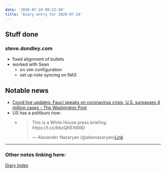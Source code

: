 ```yaml
---
date: '2020-07-24 09:22:48'
title: 'Diary entry for 2020-07-24'
---
```

## Stuff done
### steve.dondley.com
* fixed alignment of bullets
* worked with Sean
  * on vim configuration
  * set up note syncing on NAS

## Notable news
* [Covid live updates: Fauci speaks on coronavirus crisis, U.S. surpasses 4 million cases - The Washington Post](https://www.washingtonpost.com/nation/2020/07/24/coronavirus-covid-live-updates-us/?hpid=hp_hp-banner-main_virus-luf-1214am%3Aprime-time%2Fpromo#link-7YVGQTPOXBEA5JK5WC74HSD63I)
* US has a politburo now:
  * <blockquote class="twitter-tweet"><p lang="en" dir="ltr">This is a White House press briefing. https://t.co/bbzQKEX6MD</p>&mdash; Alexander Nazaryan (@alexnazaryan)<a href="https://twitter.com/alexnazaryan/status/1286718175506178048)?ref_src=twsrc%5#tfw">Link</a></blockquote><script async src="https://platform.twitter.com/widgets.js" charset="utf-8"></script>


---
### Other notes linking here:

[Diary Index](/diary)
